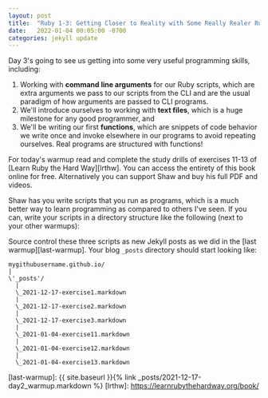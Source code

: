 ```yaml
---
layout: post
title:  "Ruby 1-3: Getting Closer to Reality with Some Really Realer Ruby"
date:   2022-01-04 00:05:00 -0700
categories: jekyll update
---
```


Day 3's going to see us getting into some very useful programming skills, including:

1. Working with **command line arguments** for our Ruby scripts, which are extra arguments we pass to our scripts from the CLI and are the usual paradigm of how arguments are passed to CLI programs. 
2. We'll introduce ourselves to working with **text files**, which is a huge milestone for any good programmer, and
3. We'll be writing our first **functions**, which are snippets of code behavior we write once and invoke elsewhere in our programs to avoid repeating ourselves. Real programs are structured with functions!

For today's warmup read and complete the study drills of exercises 11-13 of [Learn Ruby the Hard Way][lrthw]. You can access the entirety of this book online for free. Alternatively you can support Shaw and buy his full PDF and videos.

Shaw has you write scripts that you run as programs, which is a much better way to learn programming as compared to others I've seen. If you can, write your scripts in a directory structure like the following (next to your other warmups):

Source control these three scripts as new Jekyll posts as we did in the [last warmup][last-warmup]. Your blog `_posts` directory should start looking like:

```
mygithubusername.github.io/
|
\'_posts'/
  |
  \_2021-12-17-exercise1.markdown
  |
  \_2021-12-17-exercise2.markdown
  |
  \_2021-12-17-exercise3.markdown
  |
  \_2021-01-04-exercise11.markdown
  |
  \_2021-01-04-exercise12.markdown
  |
  \_2021-01-04-exercise13.markdown
```

[last-warmup]: {{ site.baseurl }}{% link _posts/2021-12-17-day2_warmup.markdown %} 
[lrthw]: https://learnrubythehardway.org/book/
